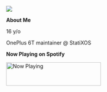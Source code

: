 ![](https://github-readme-stats.vercel.app/api?username=itz63c&show_icons=true&hide_border=true&count_private=true&include_all_commits=true)


**About Me**

16 y/o

OnePlus 6T maintainer @ StatiXOS


**Now Playing on Spotify**

<a href="https://itz63c.vercel.app/now-playing?open">
    <img src="https://itz63c.vercel.app/now-playing" width="256" height="64" alt="Now Playing">
</a>
